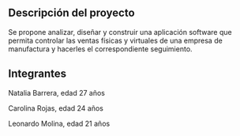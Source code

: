 ## Descripción del proyecto

Se propone analizar, diseñar y construir una aplicación software que permita controlar las ventas físicas y virtuales de una empresa de manufactura 
y hacerles el correspondiente seguimiento.

## Integrantes

Natalia Barrera, edad 27 años


Carolina Rojas, edad 24 años


Leonardo Molina, edad 21 años

